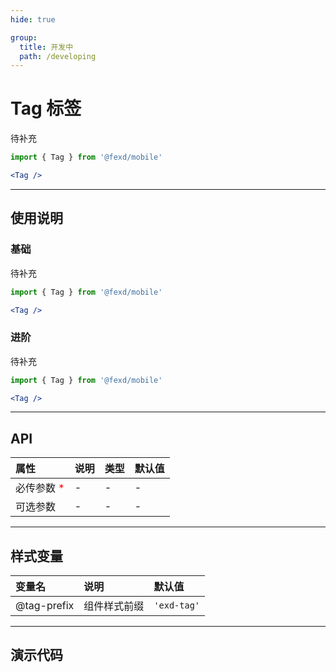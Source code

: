 ```yaml
---
hide: true

group:
  title: 开发中
  path: /developing
---
```


# Tag 标签 <ImportCost name="Tag" />

待补充

<!-- prettier-ignore -->
```jsx | pure
import { Tag } from '@fexd/mobile'

<Tag />
```

---

## 使用说明

### 基础

待补充

<!-- prettier-ignore -->
```jsx | pure
import { Tag } from '@fexd/mobile'

<Tag />
```

### 进阶

待补充

<!-- prettier-ignore -->
```jsx | pure
import { Tag } from '@fexd/mobile'

<Tag />
```

---

## API

| 属性                                         | 说明 | 类型 | 默认值 |
| :------------------------------------------- | :--- | :--- | :----- |
| 必传参数 <span style="color: red;">\*</span> | -    | -    | -      |
| 可选参数                                     | -    | -    | -      |

---

## 样式变量

| 变量名      | 说明         | 默认值      |
| :---------- | :----------- | :---------- |
| @tag-prefix | 组件样式前缀 | `'exd-tag'` |

---

## 演示代码

<code src="./demos/demo1/index.tsx" />
